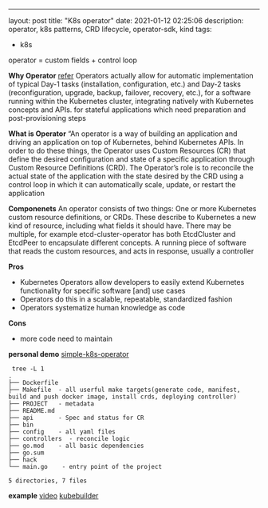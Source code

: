 ---
layout: post
title: "K8s operator"
date: 2021-01-12 02:25:06
description: operator, k8s patterns, CRD lifecycle, operator-sdk, kind
tags:
 - k8s


operator = custom fields + control loop

**Why Operator**
[refer](https://www.cncf.io/blog/2022/06/15/kubernetes-operators-what-are-they-some-examples/)
Operators actually allow for automatic implementation of typical Day-1 tasks (installation, configuration, etc.) and Day-2 tasks (reconfiguration, upgrade, backup, failover, recovery, etc.), for a software running within the Kubernetes cluster, integrating natively with Kubernetes concepts and APIs.
for stateful applications which need preparation and post-provisioning steps


**What is Operator**
“An operator is a way of building an application and driving an application on top of Kubernetes, behind Kubernetes APIs.
In order to do these things, the Operator uses Custom Resources (CR) that define the desired configuration and state of a specific application through Custom Resource Definitions (CRD). The Operator’s role is to reconcile the actual state of the application with the state desired by the CRD using a control loop in which it can automatically scale, update, or restart the application

**Componenets**
An operator consists of two things:
One or more Kubernetes custom resource definitions, or CRDs. These describe to Kubernetes a new kind of resource, including what fields it should have. There may be multiple, for example etcd-cluster-operator has both EtcdCluster and EtcdPeer to encapsulate different concepts.
A running piece of software that reads the custom resources, and acts in response, usually a controller

**Pros**
- Kubernetes Operators allow developers to easily extend Kubernetes functionality for specific software [and] use cases
- Operators do this in a scalable, repeatable, standardized fashion
- Operators systematize human knowledge as code

**Cons**
- more code need to maintain


**personal demo**
[simple-k8s-operator](https://github.com/foreversunyao/simple-k8s-operator)
```
 tree -L 1
.
├── Dockerfile
├── Makefile  - all userful make targets(generate code, manifest, build and push docker image, install crds, deploying controller)
├── PROJECT   - metadata         
├── README.md
├── api       - Spec and status for CR
├── bin
├── config    - all yaml files
├── controllers  - reconcile logic
├── go.mod    - all basic dependencies 
├── go.sum
├── hack
└── main.go    - entry point of the project

5 directories, 7 files
```


**example**
[video](https://www.youtube.com/watch?v=9QR3sRp-6Xk)
[kubebuilder](https://kubebuilder.io/)

